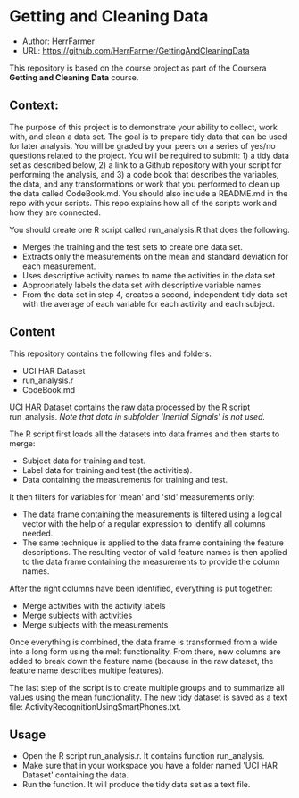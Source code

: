 # Getting and Cleaning Data


- Author: HerrFarmer
- URL: https://github.com/HerrFarmer/GettingAndCleaningData

This repository is based on the course project as part of the Coursera **Getting and Cleaning Data** course.

## Context:
The purpose of this project is to demonstrate your ability to collect, work with, and clean a data set. The goal is to prepare tidy data that can be used for later analysis. You will be graded by your peers on a series of yes/no questions related to the project. You will be required to submit: 1) a tidy data set as described below, 2) a link to a Github repository with your script for performing the analysis, and 3) a code book that describes the variables, the data, and any transformations or work that you performed to clean up the data called CodeBook.md. You should also include a README.md in the repo with your scripts. This repo explains how all of the scripts work and how they are connected.  

You should create one R script called run_analysis.R that does the following.

- Merges the training and the test sets to create one data set.
- Extracts only the measurements on the mean and standard deviation for each measurement. 
- Uses descriptive activity names to name the activities in the data set
- Appropriately labels the data set with descriptive variable names. 
- From the data set in step 4, creates a second, independent tidy data set with the average of each variable for each activity and each subject.

## Content
This repository contains the following files and folders:

- UCI HAR Dataset
- run_analysis.r
- CodeBook.md

UCI HAR Dataset contains the raw data processed by the R script run_analysis. *Note that data in subfolder 'Inertial Signals' is not used.*

The R script first loads all the datasets into data frames and then starts to merge:

- Subject data for training and test.
- Label data for training and test (the activities).
- Data containing the measurements for training and test.

It then filters for variables for 'mean' and 'std' measurements only:

- The data frame containing the measurements is filtered using a logical vector with the help of a regular expression to identify all columns needed.
- The same technique is applied to the data frame containing the feature descriptions. The resulting vector of valid feature names is then applied to the data frame containing the measurements to provide the column names.

After the right columns have been identified, everything is put together:

- Merge activities with the activity labels
- Merge subjects with activities
- Merge subjects with the measurements

Once everything is combined, the data frame is transformed from a wide into a long form using the melt functionality. From there, new columns are added to break down the feature name (because in the raw dataset, the feature name describes multipe features).

The last step of the script is to create multiple groups and to summarize all values using the mean functionality. The new tidy dataset is saved as a text file: ActivityRecognitionUsingSmartPhones.txt.

## Usage

- Open the R script run_analysis.r. It contains function run_analysis.
- Make sure that in your workspace you have a folder named 'UCI HAR Dataset' containing the data.
- Run the function. It will produce the tidy data set as a text file.






